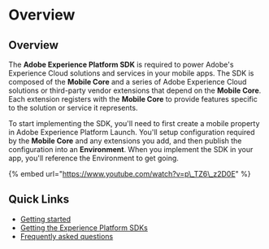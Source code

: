 # Overview

## Overview

The **Adobe Experience Platform SDK** is required to power Adobe's Experience Cloud solutions and services in your mobile apps. The SDK is composed of the **Mobile Core** and a series of Adobe Experience Cloud solutions or third-party vendor extensions that depend on the **Mobile Core**. Each extension registers with the **Mobile Core** to provide features specific to the solution or service it represents.

To start implementing the SDK, you'll need to first create a mobile property in Adobe Experience Platform Launch. You'll setup configuration required by the **Mobile Core** and any extensions you add, and then publish the configuration into an **Environment**. When you implement the SDK in your app, you'll reference the Environment to get going.

{% embed url="https://www.youtube.com/watch?v=p\_TZ6\_z2D0E" %}

## Quick Links

* [Getting started](getting-started/create-a-mobile-property.md)
* [Getting the Experience Platform SDKs](getting-started/get-the-sdk.md)
* [Frequently asked questions](resources/frequently-asked-questions/)


